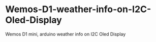 # Wemos-D1-weather-info-on-I2C-Oled-Display
Wemos D1 mini, arduino weather info on I2C Oled Display
